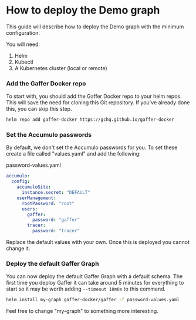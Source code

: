 How to deploy the Demo graph
==================================
This guide will describe how to deploy the Demo graph with the minimum configuration.

You will need:
1. Helm
2. Kubectl
3. A Kubernetes cluster (local or remote)

### Add the Gaffer Docker repo
To start with, you should add the Gaffer Docker repo to your helm repos. This will save the need for
cloning this Git repository. If you've already done this, you can skip this step.
```bash
helm repo add gaffer-docker https://gchq.github.io/gaffer-docker
```

### Set the Accumulo passwords
By default, we don't set the Accumulo passwords for you. To set these create a file called "values.yaml" and add the following:

password-values.yaml
```yaml
accumulo:
  config:
    accumuloSite:
      instance.secret: "DEFAULT"
    userManagement:
      rootPassword: "root"
      users:
        gaffer:
          password: "gaffer"
        tracer:
          password: "tracer"
```
Replace the default values with your own. Once this is deployed you cannot change it.

### Deploy the default Gaffer Graph
You can now deploy the default Gaffer Graph with a default schema. The first time you deploy
Gaffer it can take around 5 minutes for everything to start so it may be worth adding `--timeout 10m0s` to this command.
```bash
helm install my-graph gaffer-docker/gaffer -f password-values.yaml
```
Feel free to change "my-graph" to something more interesting.